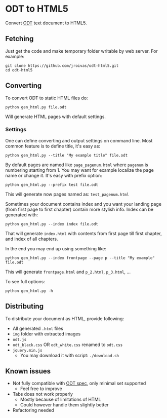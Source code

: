 # ODT to HTML5

Convert [ODT](https://en.wikipedia.org/wiki/OpenDocument) text document to HTML5.

## Fetching

Just get the code and make temporary folder writable by web server. For example:

    git clone https://github.com/jroivas/odt-html5.git
    cd odt-html5

## Converting

To convert ODT to static HTML files do:

    python gen_html.py file.odt

Will generate HTML pages with default settings.

### Settings

One can define converting and output settings on command line.
Most common feature is to define title, it's easy as:

    python gen_html.py --title "My example title" file.odt

By default pages are named like `page_pagenum.html` where `pagenum` is numbering starting from 1. You may want for example localize the page name or change it. It's easy with prefix option:

    python gen_html.py --prefix test file.odt

This will generate now pages named as: `test_pagenum.html`

Sometimes your document contains index and you want your landing page (from first page to first chapter) contain more stylish info. Index can be generated with:

    python gen_html.py --index index file.odt

That will generate `index.html` with contents from first page till first chapter, and index of all chapters.

In the end you may end up using something like:

    python gen_html.py --index frontpage --page p --title "My example" file.odt

This will generate `frontpage.html` and `p_2.html`, `p_3.html`, ...

To see full options:

    python gen_html.py -h

## Distributing

To distribute your document as HTML, provide following:

 - All generated `.html` files
 - `img` folder with extracted images
 - `odt.js`
 - `odt_black.css` OR `odt_white.css` renamed to `odt.css`
 - `jquery.min.js`
    * You may download it with script: `./download.sh`

## Known issues

 - Not fully compatible with [ODT spec](http://docs.oasis-open.org/office/v1.2/os/OpenDocument-v1.2-os-part1.html), only minimal set supported
    * Feel free to improve
 - Tabs does not work properly
    * Mostly because of limitations of HTML
    * Could however handle them slightly better
 - Refactoring needed
